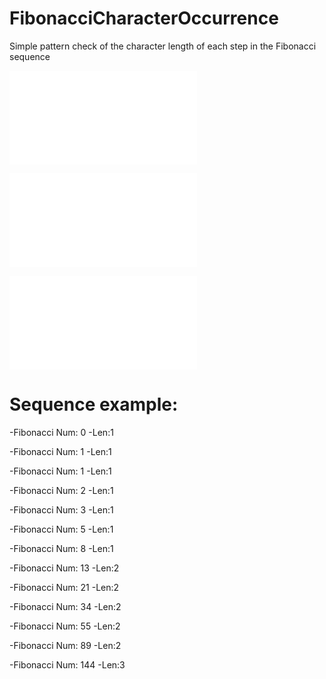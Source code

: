 # FibonacciCharacterOccurrence
 Simple pattern check of the character length of each step in the Fibonacci sequence


![Example: 100](plt_example/Fibonacci_Sequence_100.pdf)


![Example: 1000](plt_example/Fibonacci_Sequence_1000.pdf)


![Example: 2222](plt_example/Fibonacci_Sequence_2222.pdf)


# Sequence example:

-Fibonacci Num: 0
-Len:1

-Fibonacci Num: 1
-Len:1

-Fibonacci Num: 1
-Len:1

-Fibonacci Num: 2
-Len:1

-Fibonacci Num: 3
-Len:1

-Fibonacci Num: 5
-Len:1

-Fibonacci Num: 8
-Len:1

-Fibonacci Num: 13
-Len:2

-Fibonacci Num: 21
-Len:2

-Fibonacci Num: 34
-Len:2

-Fibonacci Num: 55
-Len:2

-Fibonacci Num: 89
-Len:2

-Fibonacci Num: 144
-Len:3